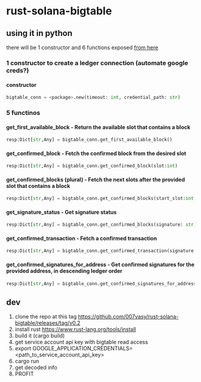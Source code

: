 # rust-solana-bigtable

## using it in python
there will be 1 constructor and 6 functions exposed [from here](https://github.com/solana-labs/solana/blob/master/storage-bigtable/src/lib.rs)

### 1 constructor to create a ledger connection (automate google creds?)
#### constructor

```python
bigtable_conn = <package>.new(timeout: int, credential_path: str)
```

### 5 functinos
#### get_first_available_block - Return the available slot that contains a block 
```python
resp:Dict[str,Any] = bigtable_conn.get_first_available_block()
```

#### get_confirmed_block - Fetch the confirmed block from the desired slot
```python
resp:Dict[str,Any] = bigtable_conn.get_confirmed_block(slot:int)
```

#### get_confirmed_blocks (plural) - Fetch the next slots after the provided slot that contains a block
```python
resp:Dict[str,Any] = bigtable_conn.get_confirmed_blocks(start_slot:int, limit: int)
```

#### get_signature_status - Get signature status
```python
resp:Dict[str,Any] = bigtable_conn.get_confirmed_blocks(signature: str)
```

#### get_confirmed_transaction - Fetch a confirmed transaction
```python
resp:Dict[str,Any] = bigtable_conn.get_confirmed_transaction(signature: str)
```

#### get_confirmed_signatures_for_address - Get confirmed signatures for the provided address, in descending ledger order
```python
resp:Dict[str,Any] = bigtable_conn.get_confirmed_signatures_for_address(address: str,before_signature: str|None, after_signature:str|None, limit: int|None)
```

## dev

1. clone the repo at this tag https://github.com/007vasy/rust-solana-bigtable/releases/tag/v0.2
1. install rust https://www.rust-lang.org/tools/install
1. build it (cargo build)
1. get service account api key with bigtable read access
1. export GOOGLE_APPLICATION_CREDENTIALS=<path_to_service_account_api_key>
1. cargo run
1. get decoded info
1. PROFIT